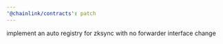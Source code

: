 ```yaml
---
'@chainlink/contracts': patch
---
```


implement an auto registry for zksync with no forwarder interface change
